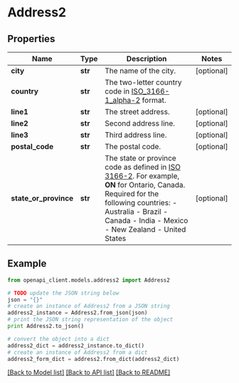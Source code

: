 # Address2


## Properties
Name | Type | Description | Notes
------------ | ------------- | ------------- | -------------
**city** | **str** | The name of the city. | [optional] 
**country** | **str** | The two-letter country code in [ISO_3166-1_alpha-2](https://en.wikipedia.org/wiki/ISO_3166-1_alpha-2) format. | 
**line1** | **str** | The street address. | [optional] 
**line2** | **str** | Second address line. | [optional] 
**line3** | **str** | Third address line. | [optional] 
**postal_code** | **str** | The postal code. | [optional] 
**state_or_province** | **str** | The state or province code as defined in [ISO 3166-2](https://www.iso.org/standard/72483.html). For example, **ON** for Ontario, Canada.  Required for the following countries:  - Australia - Brazil - Canada - India - Mexico - New Zealand - United States | [optional] 

## Example

```python
from openapi_client.models.address2 import Address2

# TODO update the JSON string below
json = "{}"
# create an instance of Address2 from a JSON string
address2_instance = Address2.from_json(json)
# print the JSON string representation of the object
print Address2.to_json()

# convert the object into a dict
address2_dict = address2_instance.to_dict()
# create an instance of Address2 from a dict
address2_form_dict = address2.from_dict(address2_dict)
```
[[Back to Model list]](../README.md#documentation-for-models) [[Back to API list]](../README.md#documentation-for-api-endpoints) [[Back to README]](../README.md)


